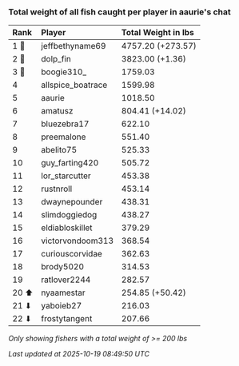 ### Total weight of all fish caught per player in aaurie's chat

| Rank  | Player            | Total Weight in lbs |
|:------|:------------------|:--------------------|
| 1 🥇  | jeffbethyname69   | 4757.20 (+273.57)   |
| 2 🥈  | dolp_fin          | 3823.00 (+1.36)     |
| 3 🥉  | boogie310_        | 1759.03             |
| 4     | allspice_boatrace | 1599.98             |
| 5     | aaurie            | 1018.50             |
| 6     | amatusz           | 804.41 (+14.02)     |
| 7     | bluezebra17       | 622.10              |
| 8     | preemalone        | 551.40              |
| 9     | abelito75         | 525.33              |
| 10    | guy_farting420    | 505.72              |
| 11    | lor_starcutter    | 453.38              |
| 12    | rustnroll         | 453.14              |
| 13    | dwaynepounder     | 438.31              |
| 14    | slimdoggiedog     | 438.27              |
| 15    | eldiabloskillet   | 379.29              |
| 16    | victorvondoom313  | 368.54              |
| 17    | curiouscorvidae   | 362.63              |
| 18    | brody5020         | 314.53              |
| 19    | ratlover2244      | 282.57              |
| 20 ⬆  | nyaamestar        | 254.85 (+50.42)     |
| 21 ⬇  | yaboieb27         | 216.03              |
| 22 ⬇  | frostytangent     | 207.66              |

_Only showing fishers with a total weight of >= 200 lbs_

_Last updated at 2025-10-19 08:49:50 UTC_
